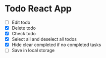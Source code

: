 # Todo React App

- [ ] Edit todo
- [x] Delete todo
- [x] Check todo
- [x] Select all and deselect all todos
- [x] Hide clear completed if no completed tasks
- [ ] Save in local storage
